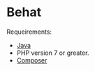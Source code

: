 # Behat

Requeirements:
- [Java](https://java.com/en/download/)
- PHP version 7 or greater.
- [Composer](https://getcomposer.org/)
